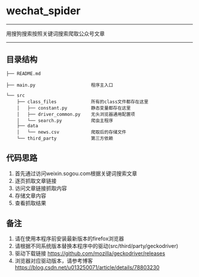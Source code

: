 # wechat_spider
------

用搜狗搜索按照关键词搜索爬取公众号文章

------

## 目录结构

    ├── README.md
    
    ├── main.py                     程序主入口
    
    └── src
        ├── class_files             所有的class文件都存在这里
        │   ├── constant.py         静态变量都存在这里
        │   ├── driver_common.py    无头浏览器通用配置项
        │   └── search.py           爬虫主程序
        ├── data
        │   └── news.csv            爬取后的存储文件
        └── third_party             第三方依赖

## 代码思路

1. 首先通过访问weixin.sogou.com根据关键词搜索文章
2. 逐页抓取文章链接
3. 访问文章链接抓取内容
4. 存储文章内容
5. 查看抓取结果

## 备注

1. 请在使用本程序前安装最新版本的firefox浏览器
2. 请根据不同系统版本替换本程序中的驱动(src/third/party/geckodriver)
3. 驱动下载链接 https://github.com/mozilla/geckodriver/releases
4. 浏览器对应驱动版本，请参考博客 https://blog.csdn.net/u013250071/article/details/78803230
